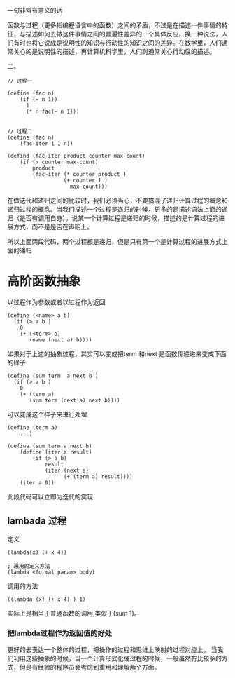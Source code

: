 一句非常有意义的话

函数与过程（更多指编程语言中的函数）之间的矛盾，不过是在描述一件事情的特征，与描述如何去做这件事情之间的普遍性差异的一个具体反应。换一种说法，人们有时也将它说成是说明性的知识与行动性的知识之间的差异。在数学里，人们通常关心的是说明性的描述，再计算机科学里，人们则通常关心行动性的描述。

二。

```
// 过程一

(define (fac n)
    (if (= n 1))
      1 
      (* n fac(- n 1)))


// 过程二
(define (fac n)
    (fac-iter 1 1 n))

(defind (fac-iter product counter max-count)
    (if (> counter max-count)
        product    
        (fac-iter (* counter product )
                  (+ counter 1 )
                    max-count)))    
```

在做迭代和递归之间的比较时，我们必须当心，不要搞混了递归计算过程的概念和递归过程的概念。当我们描述一个过程是递归的时候，更多的是描述语法上面的递归（是否有调用自身）。说某一个计算过程是递归的时候，描述的是计算过程的进展方式，而不是是否在声明上。

所以上面两段代码，两个过程都是递归，但是只有第一个是计算过程的进展方式上面的递归


# 高阶函数抽象

以过程作为参数或者以过程作为返回

```
(define (<name> a b)
  (if (> a b )
    0
    (+ (<term> a)
       (name (next a) b))))
```

如果对于上述的抽象过程，其实可以变成把term 和next 是函数传递进来变成下面的样子

```
(define (sum term  a next b )
  (if (> a b )
    0
    (+ (term a)
       (sum term (next a) next b))))
```

可以变成这个样子来进行处理


```
(define (term a)
    ...)

(define (sum term a next b)
    (define (iter a result)
        (if (> a b)
            result
            (iter (next a)
                  (+ (term a) result))))
    (iter a 0))
```
此段代码可以立即为迭代的实现

## lambada 过程

定义 
```
(lambda(x) (+ x 4))

; 通用的定义方法
(lambda <formal param> body)
```

调用的方法
```
((lambda (x) (+ x 4) ) 1)
```

实际上是相当于普通函数的调用,类似于(sum 1)。


### 把lambda过程作为返回值的好处
更好的去表达一个整体的过程，把操作的过程和思维上映射的过程对应上。
当我们利用这些抽象的时候，当一个计算形式化成过程的时候，一般虽然有比较多的方式，但是有经验的程序员会考虑到重用和理解两个方面。

